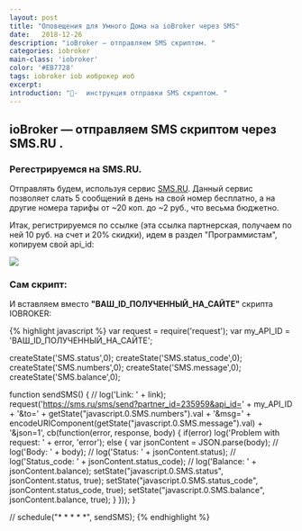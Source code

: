 ```yaml
---
layout: post
title: "Оповещения для Умного Дома на ioBroker через SMS"
date:   2018-12-26
description: "ioBroker — отправляем SMS скриптом. "
categories: iobroker
main-class: 'iobroker'
color: '#EB7728'
tags: iobroker iob иоброкер иоб
excerpt:
introduction: "📝-  инструкция отправки SMS скриптом. "
---
```


## ioBroker — отправляем SMS скриптом через SMS.RU . 
### Регестрируемся на SMS.RU.


Отправлять будем, используя сервис [SMS.RU][1]. Данный сервис позволяет слать 5 сообщений в день на свой номер бесплатно, а на другие номера тарифы от ~20 коп. до ~2 руб., что весьма бюджетно.

Итак, регистрируемся по ссылке (эта ссылка партнерская, получаем по ней 10 руб. на счет и 20% скидки), идем в раздел "Программистам", копируем свой api_id:

![][2]

### Сам скрипт:
И вставляем вместо **"ВАШ_ID_ПОЛУЧЕННЫЙ_НА_САЙТЕ"** скрипта IOBROKER:

{% highlight javascript %}
var request = require('request');
var my_API_ID = 'ВАШ_ID_ПОЛУЧЕННЫЙ_НА_САЙТЕ';

createState('SMS.status',0);
createState('SMS.status_code',0);
createState('SMS.numbers',0);
createState('SMS.message',0);
createState('SMS.balance',0);


function sendSMS() {
    // log('Link: ' + link);
    request('https://sms.ru/sms/send?partner_id=235959&api_id=' + my_API_ID + '&to=' + getState("javascript.0.SMS.numbers").val + '&msg=' + encodeURIComponent(getState("javascript.0.SMS.message").val) + '&json=1', cb(function(error, response, body) {
        if(error) log('Problem with request: ' + error, 'error');
        else {
            var jsonContent = JSON.parse(body);
            // log('Body: ' + body);
            // log('Status: ' + jsonContent.status);
            // log('Status_code: ' + jsonContent.status_code);
            // log('Balance: ' + jsonContent.balance);
            setState("javascript.0.SMS.status", jsonContent.status, true);
            setState("javascript.0.SMS.status_code", jsonContent.status_code, true);
            setState("javascript.0.SMS.balance", jsonContent.balance, true);
            }
    }));
}

// schedule("* * * * *", sendSMS);
{% endhighlight %}

[1]: https://www.sms.ru
[2]: /assets/image/pooh063/smsru.png
[3]: /assets/image/pooh063/
[4]: /assets/image/pooh063/
[5]: /assets/image/pooh063/

